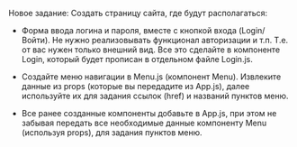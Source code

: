 Новое задание:
Создать страницу сайта, где будут располагаться:
- Форма ввода логина и пароля, вместе с кнопкой входа (Login/Войти). Не нужно реализовывать функционал авторизации и т.п. 
Т.е. от вас нужен только внешний вид. Все это сделайте в компоненте Login, который будет прописан в отдельном 
файле Login.js.
- Создайте меню навигации в Menu.js (компонент Menu). Извлеките данные из props (которые вы передадите из App.js), 
далее используйте их для задания ссылок (href) и названий пунктов меню.

- Все ранее созданные компоненты добавьте в App.js, при этом не забывая передать все необходимые данные компоненту 
Menu (используя props), для задания пунктов меню.
